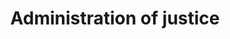 ---
title: Administration of justice
longTitle: 'Administration of justice'
tags:
- gccommon
usedFor:
- "[[Justice system]]"
---